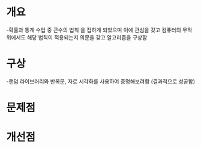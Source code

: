 # 개요
-확률과 통계 수업 중 큰수의 법칙 을 접하게 되었으며 이에 관심을 갖고 컴퓨터의 무작위에서도 해당 법칙이 적용되는지 의문을 갖고 알고리즘을 구상함


# 구상
-랜덤 라이브러리와 반복문, 자료 시각화를 사용하여 증명해보려함 (결과적으로 성공함)


# 문제점


# 개선점



